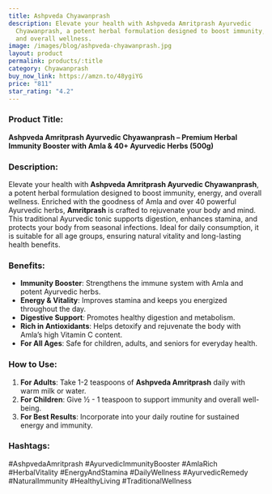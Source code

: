 ```yaml
---
title: Ashpveda Chyawanprash
description: Elevate your health with Ashpveda Amritprash Ayurvedic
  Chyawanprash, a potent herbal formulation designed to boost immunity, energy,
  and overall wellness.
image: /images/blog/ashpveda-chyawanprash.jpg
layout: product
permalink: products/:title
category: Chyawanprash
buy_now_link: https://amzn.to/48ygiYG
price: "811"
star_rating: "4.2"
---
```

### Product Title:
**Ashpveda Amritprash Ayurvedic Chyawanprash – Premium Herbal Immunity Booster with Amla & 40+ Ayurvedic Herbs (500g)**

### Description:
Elevate your health with **Ashpveda Amritprash Ayurvedic Chyawanprash**, a potent herbal formulation designed to boost immunity, energy, and overall wellness. Enriched with the goodness of Amla and over 40 powerful Ayurvedic herbs, **Amritprash** is crafted to rejuvenate your body and mind. This traditional Ayurvedic tonic supports digestion, enhances stamina, and protects your body from seasonal infections. Ideal for daily consumption, it is suitable for all age groups, ensuring natural vitality and long-lasting health benefits.

### Benefits:
- **Immunity Booster**: Strengthens the immune system with Amla and potent Ayurvedic herbs.
- **Energy & Vitality**: Improves stamina and keeps you energized throughout the day.
- **Digestive Support**: Promotes healthy digestion and metabolism.
- **Rich in Antioxidants**: Helps detoxify and rejuvenate the body with Amla’s high Vitamin C content.
- **For All Ages**: Safe for children, adults, and seniors for everyday health.

### How to Use:
1. **For Adults**: Take 1-2 teaspoons of **Ashpveda Amritprash** daily with warm milk or water.
2. **For Children**: Give ½ - 1 teaspoon to support immunity and overall well-being.
3. **For Best Results**: Incorporate into your daily routine for sustained energy and immunity.

### Hashtags:
#AshpvedaAmritprash #AyurvedicImmunityBooster #AmlaRich #HerbalVitality #EnergyAndStamina #DailyWellness #AyurvedicRemedy #NaturalImmunity #HealthyLiving #TraditionalWellness
